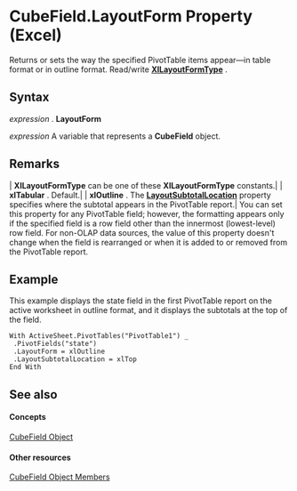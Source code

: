 
# CubeField.LayoutForm Property (Excel)

Returns or sets the way the specified PivotTable items appear—in table format or in outline format. Read/write  **[XlLayoutFormType](20f810db-2b16-d61f-1971-9ac39e521690.md)** .


## Syntax

 _expression_ . **LayoutForm**

 _expression_ A variable that represents a **CubeField** object.


## Remarks



| **XlLayoutFormType** can be one of these **XlLayoutFormType** constants.|
| **xlTabular** . Default.|
| **xlOutline** . The **[LayoutSubtotalLocation](b4388c3a-d9e1-47b8-9a4c-f94b29712ff1.md)** property specifies where the subtotal appears in the PivotTable report.|
You can set this property for any PivotTable field; however, the formatting appears only if the specified field is a row field other than the innermost (lowest-level) row field. For non-OLAP data sources, the value of this property doesn't change when the field is rearranged or when it is added to or removed from the PivotTable report.


## Example

This example displays the state field in the first PivotTable report on the active worksheet in outline format, and it displays the subtotals at the top of the field.


```
With ActiveSheet.PivotTables("PivotTable1") _ 
 .PivotFields("state") 
 .LayoutForm = xlOutline 
 .LayoutSubtotalLocation = xlTop 
End With
```


## See also


#### Concepts


[CubeField Object](6db16910-6c27-651a-c388-e54e27fe4519.md)
#### Other resources


[CubeField Object Members](2f3cbe65-45ff-abe0-3e48-29c0d490f600.md)
